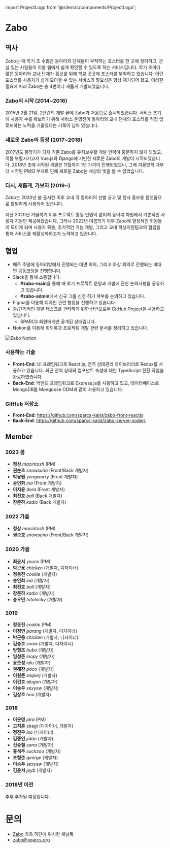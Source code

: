 import ProjectLogo from '@site/src/components/ProjectLogo';

# Zabo

<ProjectLogo
    name="Zabo"
    url="https://zabo.kaist.ac.kr"
    catchphrase="이제 포스터 확인은 자보에서"
/>

## 역사

Zabo는 매 학기 초 수많은 동아리와 단체들이 부착하는 포스터를 한 곳에 정리하고, 관심 있는 사람들이 이를 웹에서 쉽게 확인할 수 있도록 하는 서비스입니다. 학기 초마다 많은 동아리와 교내 단체가 홍보를 위해 학교 곳곳에 포스터를 부착하고 있습니다. 이런 포스터를 사용자가 쉽게 모아볼 수 있는 서비스의 필요성은 항상 제기되어 왔고, 이러한 필요에 따라 Zabo는 총 4번이나 새롭게 개발되었습니다.

### Zabo의 시작 (2014~2016)

2015년 2월 21일, 2년간의 개발 끝에 Zabo가 처음으로 출시되었습니다. 서비스 초기에 사용자 수를 확보하기 위해 서비스 운영진이 동아리와 교내 단체의 포스터를 직접 업로드하는 노력을 기울였다는 기록이 남아 있습니다.

### 새로운 Zabo의 등장 (2017~2018)

2017년도 봄학기가 되자 기존 Zabo를 유지보수할 개발 인력이 충분하지 않게 되었고, 이를 부활시키고자 Vue.js와 Django에 기반한 새로운 Zabo의 개발이 시작되었습니다. 2018년 초에 시작된 개발은 11월까지 1년 가까이 진행되었으나, 그해 겨울방학 때부터 시작된 PM의 부재로 인해 새로운 Zabo는 세상의 빛을 볼 수 없었습니다.

### 다시, 새롭게, 가보자 (2019~)

Zabo는 2020년 봄 출시한 이후 교내 각 동아리의 선발 공고 및 행사 홍보용 플랫폼으로 활발하게 사용되어 왔습니다.

지난 2020년 가을학기 이후 프로젝트 활동 인원이 없어져 동아리 차원에서 기본적인 사용자 지원만 제공해왔습니다. 그러나 2022년 여름학기 이후 Zabo에 열정적인 회원들이 모이게 되며 사용자 확충, 추가적인 기능 개발, 그리고 교내 학생지원팀과의 협업을 통해 서비스를 재활성화하고자 노력하고 있습니다.

## 협업

- 매주 주말에 동아리방에서 진행되는 대면 회의, 그리고 화상 회의로 진행되는 비대면 공동코딩을 진행합니다.
- Slack을 통해 소통합니다.
  - **#zabo-main**을 통해 매 학기 프로젝트 운영과 개발에 관한 논의사항을 공유하고 있습니다.
  - **#zabo-admin**에서 신규 그룹 신청 허가 여부를 논의하고 있습니다.
- Figma를 이용해 디자인 관련 협업을 진행하고 있습니다.
- 중/단기적인 개발 태스크를 관리하기 위한 칸반으로써 [GitHub Project](https://github.com/orgs/sparcs-kaist/projects/6)을 사용하고 있습니다.
  - SPARCS 회원에게만 공개된 상태입니다.
- Notion를 이용해 회의록과 프로젝트 개발 관련 문서를 정리하고 있습니다.

![Zabo Notion](/projects/zabo-notion.png)

### 사용하는 기술

- **Front-End**: UI 프레임워크로 React.js, 전역 상태관리 라이브러리로 Redux를 사용하고 있습니다. 최근 전역 상태와 컴포넌트 속성에 대한 TypeScript 전환 작업을 완료하였습니다.
- **Back-End**: 백엔드 프레임워크로 Express.js를 사용하고 있고, 데이터베이스로 MongoDB를 Mongoose ODM과 같이 사용하고 있습니다.

### GitHub 저장소

- **Front-End**: https://github.com/sparcs-kaist/zabo-front-reactjs
- **Back-End**: https://github.com/sparcs-kaist/zabo-server-nodejs

## Member

### 2023 봄

- **정상** _macintosh_ (PM)
- **권순호** _snowsuno_ (Front/Back 개발자)
- **박용원** _yongworry_ (Front 개발자)
- **송인화** _ina_ (Front 개발자)
- **이지윤** _dora_ (Front 개발자)
- **최진호** _ball_ (Back 개발자)
- **장준하** _kadio_ (Back 개발자)

### 2022 가을

- **정상** _macintosh_ (PM)
- **권순호** _snowsuno_ (Front/Back 개발자)

### 2020 가을

- **최윤서** _youns_ (PM)
- **박근용** _chicken_ (개발자, 디자이너)
- **정동진** _cookie_ (개발자)
- **송인화** _ina_ (개발자)
- **최진호** _ball_ (개발자)
- **장준하** _kadio_ (개발자)
- **송우민** _totolacky_ (개발자)

### 2019

- **정동진** _cookie_ (PM)
- **이정연** _parang_ (개발자, 디자이너)
- **박근용** _chicken_ (개발자, 디자이너)
- **김승호** _snow_ (개발자, 디자이너)
- **방형조** _hubo_ (개발자)
- **임성준** _loopy_ (개발자)
- **윤준성** _lulu_ (개발자)
- **권해찬** _paco_ (개발자)
- **이원준** _sniperj_ (개발자)
- **이건호** _alogon_ (개발자)
- **이승우** _sexysw_ (개발자)
- **김상호** _hou_ (개발자)

### 2018

- **이문영** _jara_ (PM)
- **고지훈** sbagi (디자이너, 개발자)
- **정진우** _leo_ (디자이너)
- **김종인** _jidan_ (개발자)
- **신승철** _sana_ (개발자)
- **홍석주** _suckzoo_ (개발자)
- **조형준** _george_ (개발자)
- **이승우** _sexysw_ (개발자)
- **김윤서** _joyb_ (개발자)

### 2018년 이전

추후 추가될 예정입니다.

# 문의

- [Zabo](https://zabo.kaist.ac.kr) 좌측 하단에 위치한 채널톡
- [zabo@sparcs.org](mailto:zabo@sparcs.org)
